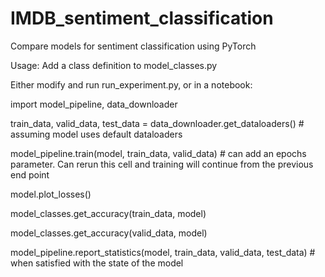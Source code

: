 # IMDB_sentiment_classification
Compare models for sentiment classification using PyTorch

Usage: Add a class definition to model_classes.py

Either modify and run run_experiment.py, or in a notebook:

import model_pipeline, data_downloader

train_data, valid_data, test_data = data_downloader.get_dataloaders() # assuming model uses default dataloaders

model_pipeline.train(model, train_data, valid_data) # can add an epochs parameter. Can rerun this cell and training will continue from the previous end point

model.plot_losses()

model_classes.get_accuracy(train_data, model)

model_classes.get_accuracy(valid_data, model)

model_pipeline.report_statistics(model, train_data, valid_data, test_data) # when satisfied with the state of the model

